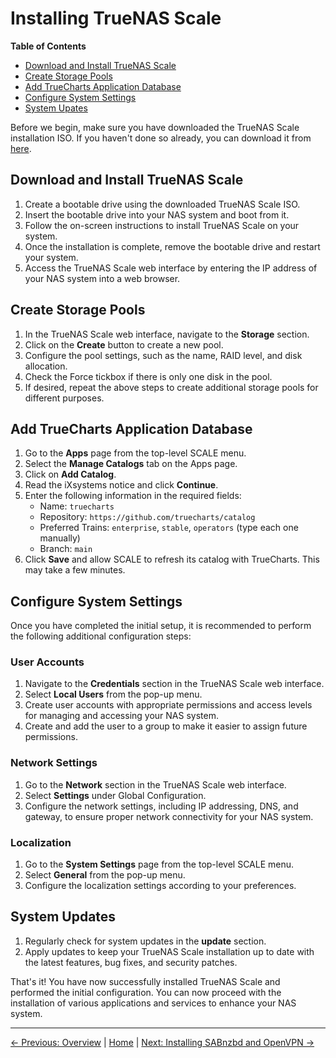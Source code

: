 # Installing TrueNAS Scale

**Table of Contents**
- [Download and Install TrueNAS Scale](#download-and-install-truenas-scale)
- [Create Storage Pools](#create-storage-pools)
- [Add TrueCharts Application Database](#add-truecharts-application-database)
- [Configure System Settings](#configure-system-settings)
- [System Upates](#System-Updates)

Before we begin, make sure you have downloaded the TrueNAS Scale installation ISO. If you haven't done so already, you can download it from [here](https://www.truenas.com/download-truenas-scale/).

## Download and Install TrueNAS Scale

1. Create a bootable drive using the downloaded TrueNAS Scale ISO.
2. Insert the bootable drive into your NAS system and boot from it.
3. Follow the on-screen instructions to install TrueNAS Scale on your system.
4. Once the installation is complete, remove the bootable drive and restart your system.
5. Access the TrueNAS Scale web interface by entering the IP address of your NAS system into a web browser.

## Create Storage Pools

1. In the TrueNAS Scale web interface, navigate to the **Storage** section.
2. Click on the **Create** button to create a new pool.
3. Configure the pool settings, such as the name, RAID level, and disk allocation.
4. Check the Force tickbox if there is only one disk in the pool.
5. If desired, repeat the above steps to create additional storage pools for different purposes.

## Add TrueCharts Application Database

1. Go to the **Apps** page from the top-level SCALE menu.
2. Select the **Manage Catalogs** tab on the Apps page.
3. Click on **Add Catalog**.
4. Read the iXsystems notice and click **Continue**.
5. Enter the following information in the required fields:
   - Name: `truecharts`
   - Repository: `https://github.com/truecharts/catalog`
   - Preferred Trains: `enterprise`, `stable`, `operators` (type each one manually)
   - Branch: `main`
6. Click **Save** and allow SCALE to refresh its catalog with TrueCharts. This may take a few minutes.

## Configure System Settings

Once you have completed the initial setup, it is recommended to perform the following additional configuration steps:

### User Accounts

1. Navigate to the **Credentials** section in the TrueNAS Scale web interface.
2. Select **Local Users** from the pop-up menu.
3. Create user accounts with appropriate permissions and access levels for managing and accessing your NAS system.
4. Create and add the user to a group to make it easier to assign future permissions.

### Network Settings

1. Go to the **Network** section in the TrueNAS Scale web interface.
2. Select **Settings** under Global Configuration.
3. Configure the network settings, including IP addressing, DNS, and gateway, to ensure proper network connectivity for your NAS system.

### Localization

1. Go to the **System Settings** page from the top-level SCALE menu.
2. Select **General** from the pop-up menu.
3. Configure the localization settings according to your preferences.

## System Updates

1. Regularly check for system updates in the **update** section.
2. Apply updates to keep your TrueNAS Scale installation up to date with the latest features, bug fixes, and security patches.

That's it! You have now successfully installed TrueNAS Scale and performed the initial configuration. You can now proceed with the installation of various applications and services to enhance your NAS system.

---

[&larr; Previous: Overview](README.md) | [Home](README.md) | [Next: Installing SABnzbd and OpenVPN &rarr;](2.%20Installing%20SABnzbd%20&%20VPN.md)
